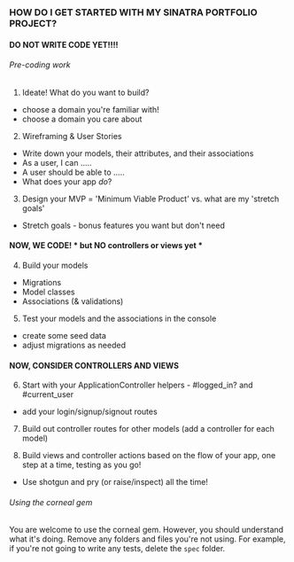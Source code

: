 ### HOW DO I GET STARTED WITH MY SINATRA PORTFOLIO PROJECT?

#### DO NOT WRITE CODE YET!!!! ####

###### Pre-coding work
1.  Ideate!  What do you want to build?
  - choose a domain you're familiar with!
  - choose a domain you care about
2.  Wireframing & User Stories
  - Write down your models, their attributes, and their associations
  - As a user, I can .....
  - A user should be able to .....
  - What does your app _do_?
3.  Design your MVP = 'Minimum Viable Product' vs. what are my 'stretch goals'
  - Stretch goals - bonus features you want but don't need

#### NOW, WE CODE! * but NO controllers or views yet *

4.  Build your models
  - Migrations
  - Model classes
  - Associations (& validations)

5. Test your models and the associations in the console
  - create some seed data
  - adjust migrations as needed

#### NOW, CONSIDER CONTROLLERS AND VIEWS

6. Start with your ApplicationController helpers - #logged_in? and #current_user
  - add your login/signup/signout routes

7. Build out controller routes for other models (add a controller for each model)

8. Build views and controller actions based on the flow of your app, one step at a time, testing as you go!
  - Use shotgun and pry (or raise/inspect) all the time!


###### Using the corneal gem

You are welcome to use the corneal gem.  However, you should understand what it's doing.  Remove any folders and files you're not using.  For example, if you're not going to write any tests, delete the `spec` folder.
